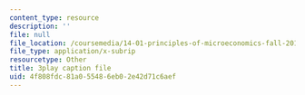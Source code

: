 ```yaml
---
content_type: resource
description: ''
file: null
file_location: /coursemedia/14-01-principles-of-microeconomics-fall-2018/4f808fdc81a055486eb02e42d71c6aef_1UtJGRojmIg.srt
file_type: application/x-subrip
resourcetype: Other
title: 3play caption file
uid: 4f808fdc-81a0-5548-6eb0-2e42d71c6aef
---
```

